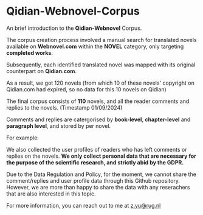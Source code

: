 # Qidian-Webnovel-Corpus

An brief introduction to the **Qidian-Webnovel** Corpus.

The corpus creation process involved a manual search for translated novels available on **Webnovel.com** within the **NOVEL** category, only targeting **completed works**.

Subsequently, each identified translated novel was mapped with its original counterpart on **Qidian.com**. 

As a result, we got 120 novels (from which 10 of these novels' copyright on Qidian.com had expired, so no data for this 10 novels on Qidian) 

The final corpus consists of **110** novels, and all the reader comments and replies to the novels. (Timestamp 01/09/2024)

Comments and replies are catergorised by **book-level**, **chapter-level** and **paragraph level**, and stored by per novel.

For example: 

We also collected the user profiles of readers who has left comments or replies on the novels. 
**We only collect personal data that are necessary for the purpose of the scientific research, and strictly abid by the GDPR.**

Due to the Data Regulation and Policy, for the moment, we cannot share the comment/replies and user profile data through this Github repository. However, we are more than happy to share the data with any reserachers that are also interested in this topic.

For more information, you can reach out to me at z.yu@rug.nl



